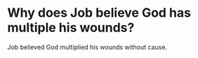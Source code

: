 # Why does Job believe God has multiple his wounds?

Job believed God multiplied his wounds without cause.

